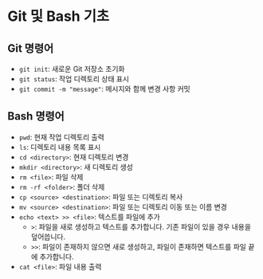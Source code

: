 # Git 및 Bash 기초

## Git 명령어

- `git init`: 새로운 Git 저장소 초기화
- `git status`: 작업 디렉토리 상태 표시
- `git commit -m "message"`: 메시지와 함께 변경 사항 커밋

## Bash 명령어

- `pwd`: 현재 작업 디렉토리 출력
- `ls`: 디렉토리 내용 목록 표시
- `cd <directory>`: 현재 디렉토리 변경
- `mkdir <directory>`: 새 디렉토리 생성
- `rm <file>`: 파일 삭제
- `rm -rf <folder>`: 폴더 삭제
- `cp <source> <destination>`: 파일 또는 디렉토리 복사
- `mv <source> <destination>`: 파일 또는 디렉토리 이동 또는 이름 변경
- `echo <text> >> <file>`: 텍스트를 파일에 추가  
    - `>`: 파일을 새로 생성하고 텍스트를 추가합니다. 기존 파일이 있을 경우 내용을 덮어씁니다.
    - `>>`: 파일이 존재하지 않으면 새로 생성하고, 파일이 존재하면 텍스트를 파일 끝에 추가합니다.
- `cat <file>`: 파일 내용 출력